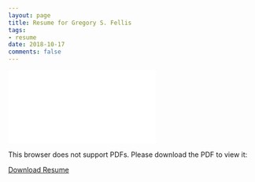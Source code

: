 ```yaml
---
layout: page
title: Resume for Gregory S. Fellis
tags: 
- resume
date: 2018-10-17
comments: false
---
```


<object data="{{ site.url }}/assets/docs/Gregory Fellis Resume.pdf" type="application/pdf" width="100%" height="800px">
    <embed src="{{ site.url }}/assets/docs/Gregory Fellis Resume.pdf">
        <p>This browser does not support PDFs. Please download the PDF to view it:</p>        
    </embed>
</object>

<a href="{{ site.url }}/assets/docs/Gregory Fellis Resume.pdf" class="btn btn-success">Download Resume</a>
